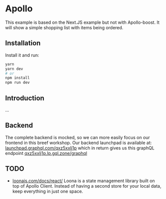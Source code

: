 # Apollo
This example is based on the Next.JS example but not with Apollo-boost. It will show a simple shopping list with items being ordered.

## Installation

Install it and run:

```bash
yarn
yarn dev
# or
npm install
npm run dev
```

## Introduction
...

## Backend

The complete backend is mocked, so we can more easily focus on our frontend in this breef workshop. Our backend launchpad is available at:  [launchpad.graphql.com/qxz5xxlj1p](https://launchpad.graphql.com/qxz5xxlj1p) which in return gives us this graphQL endpoint [qxz5xxlj1p.lp.gql.zone/graphql](https://qxz5xxlj1p.lp.gql.zone/graphql)

## TODO

- [loonajs.com/docs/react/](https://loonajs.com/docs/react/) Loona is a state management library built on top of Apollo Client.
Instead of having a second store for your local data, keep everything in just one space.
